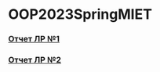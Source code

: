 # OOP2023SpringMIET

### [Отчет ЛР №1](https://github.com/xXxINFARKTxXx/MIET/tree/main/2Sem/OOP_Spring_2023_MIET/Lab_01)  


### [Отчет ЛР №2](https://github.com/xXxINFARKTxXx/MIET/tree/main/2Sem/OOP_Spring_2023_MIET/Lab_02)
